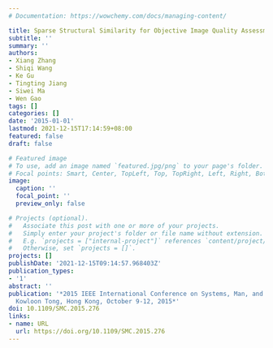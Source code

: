 ```yaml
---
# Documentation: https://wowchemy.com/docs/managing-content/

title: Sparse Structural Similarity for Objective Image Quality Assessment
subtitle: ''
summary: ''
authors:
- Xiang Zhang
- Shiqi Wang
- Ke Gu
- Tingting Jiang
- Siwei Ma
- Wen Gao
tags: []
categories: []
date: '2015-01-01'
lastmod: 2021-12-15T17:14:59+08:00
featured: false
draft: false

# Featured image
# To use, add an image named `featured.jpg/png` to your page's folder.
# Focal points: Smart, Center, TopLeft, Top, TopRight, Left, Right, BottomLeft, Bottom, BottomRight.
image:
  caption: ''
  focal_point: ''
  preview_only: false

# Projects (optional).
#   Associate this post with one or more of your projects.
#   Simply enter your project's folder or file name without extension.
#   E.g. `projects = ["internal-project"]` references `content/project/deep-learning/index.md`.
#   Otherwise, set `projects = []`.
projects: []
publishDate: '2021-12-15T09:14:57.968403Z'
publication_types:
- '1'
abstract: ''
publication: '*2015 IEEE International Conference on Systems, Man, and Cybernetics,
  Kowloon Tong, Hong Kong, October 9-12, 2015*'
doi: 10.1109/SMC.2015.276
links:
- name: URL
  url: https://doi.org/10.1109/SMC.2015.276
---
```

